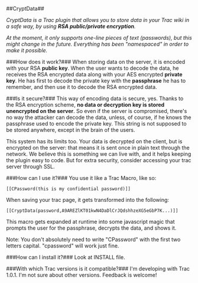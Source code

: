 ##CryptData##

*CryptData is a Trac plugin that allows you to store data in your Trac wiki in a safe way, by using **RSA public/private encryption**.*

*At the moment, it only supports one-line pieces of text (passwords), but
this might change in the future. Everything has been "namespaced" in
order to make it possible.*

###How does it work?###
When storing data on the server, it is encoded with your RSA 
**public key**. When the user wants to decode the data, he receives the RSA
encrypted data along with your AES encrypted **private key**. He has
first to decode the private key with the **passphrase** he has to remember, and
then use it to decode the RSA encrypted data.

###Is it secure?###
This way of encoding data is secure, yes. Thanks to the RSA
encryption scheme, **no data or decryption key is stored unencrypted 
on the server**. So even if the server is compromised, there's no way 
the attacker can decode the data, unless, of course, if he knows 
the passphrase used to encode the private key. This string 
is not supposed to be stored anywhere, except in the brain of the users.

This system has its limits too. Your data is decrypted on the
client, but is encrypted on the server: that means it is sent once in
plain text through the network. We believe this is something we can live
with, and it helps keeping the plugin easy to code. But for extra security,
consider accessing your trac server through SSL.

###How can I use it?###
You use it like a Trac Macro, like so:

```
[[CPassword(this is my confidential password)]]
```

When saving your trac page, it gets transformed into the following:

```
[[CryptData(password,A9AREZlKT01kwN4DaDlCrJQdshhzeXG5eGbP7K...)]]
```

This macro gets expanded at runtime into some javascript magic that
prompts the user for the passphrase, decrypts the data, and shows it.

Note: You don't absolutely need to write "CPassword" with the first two letters
capital. "cpassword" will work just fine.

###How can I install it?###
Look at INSTALL file.

###With which Trac versions is it compatible?###
I'm developing with Trac 1.0.1. I'm not sure about other versions.
Feedback is welcome!
